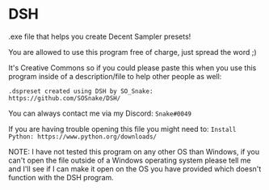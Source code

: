 # DSH
.exe file that helps you create Decent Sampler presets!

You are allowed to use this program free of charge, just spread the word ;)

It's Creative Commons so if you could please paste this when you use this program inside of a description/file to help other people as well:

`
.dspreset created using DSH by SO_Snake: https://github.com/SOSnake/DSH/
`

You can always contact me via my Discord: `Snake#0049`

If you are having trouble opening this file you might need to:
`Install Python: https://www.python.org/downloads/`

NOTE: I have not tested this program on any other OS than Windows, if you can't open the file outside of a Windows operating system please tell me and I'll see if I can make it open on the OS you have provided which doesn't function with the DSH program.
